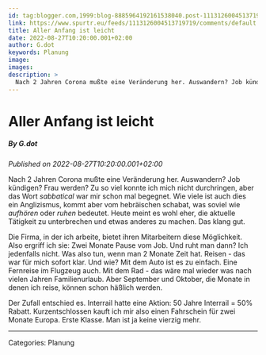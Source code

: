 ```yaml
---
id: tag:blogger.com,1999:blog-8885964192161538040.post-1113126004513719719
link: https://www.spurtr.eu/feeds/1113126004513719719/comments/default
title: Aller Anfang ist leicht
date: 2022-08-27T10:20:00.001+02:00
author: G.dot
keywords: Planung
image: 
images: 
description: >
  Nach 2 Jahren Corona mußte eine Veränderung her. Auswandern? Job kündigen? Frau werden? Zu so viel konnte ich mich nicht durchringen, aber das Wort sabbatical war mir schon mal begegnet. Wie viele ist auch dies ein Anglizismus, kommt aber vom hebräischen schabat, was soviel wie aufhören oder ruhen bedeutet. Heute
---
```

# Aller Anfang ist leicht
##### By G.dot
_Published on 2022-08-27T10:20:00.001+02:00_

Nach 2 Jahren Corona mußte eine Veränderung her. Auswandern? Job kündigen? Frau werden? Zu so viel konnte ich mich nicht durchringen, aber das Wort _sabbatical_ war mir schon mal begegnet. Wie viele ist auch dies ein Anglizismus, kommt aber vom hebräischen schabat, was soviel wie _aufhören_ oder _ruhen_ bedeutet. Heute meint es wohl eher, die aktuelle Tätigkeit zu unterbrechen und etwas anderes zu machen. Das klang gut.

Die Firma, in der ich arbeite, bietet ihren Mitarbeitern diese Möglichkeit. Also ergriff ich sie: Zwei Monate Pause vom Job. Und ruht man dann? Ich jedenfalls nicht. Was also tun, wenn man 2 Monate Zeit hat. Reisen - das war für mich sofort klar. Und wie? Mit dem Auto ist es zu einfach. Eine Fernreise im Flugzeug auch. Mit dem Rad - das wäre mal wieder was nach vielen Jahren Familienurlaub. Aber September und Oktober, die Monate in denen ich reise, können schon häßlich werden.

Der Zufall entschied es. Interrail hatte eine Aktion: 50 Jahre Interrail = 50% Rabatt. Kurzentschlossen kauft ich mir also einen Fahrschein für zwei Monate Europa. Erste Klasse. Man ist ja keine vierzig mehr.

---
Categories: Planung